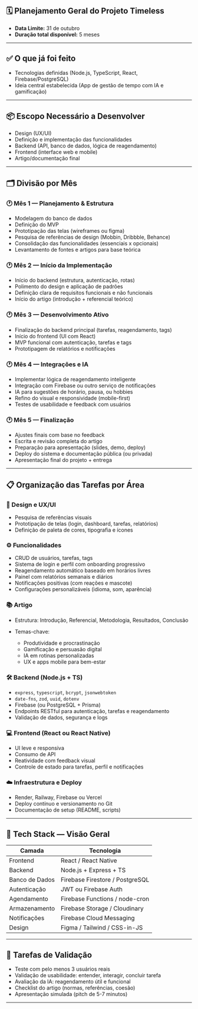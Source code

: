 ## 🗓️ **Planejamento Geral do Projeto Timeless**

* **Data Limite:** 31 de outubro
* **Duração total disponível:** 5 meses

---

## ✅ **O que já foi feito**

* Tecnologias definidas (Node.js, TypeScript, React, Firebase/PostgreSQL)
* Ideia central estabelecida (App de gestão de tempo com IA e gamificação)

---

## 📦 **Escopo Necessário a Desenvolver**

* Design (UX/UI)
* Definição e implementação das funcionalidades
* Backend (API, banco de dados, lógica de reagendamento)
* Frontend (interface web e mobile)
* Artigo/documentação final

---

## 🗂️ **Divisão por Mês**

### 🕐 Mês 1 — Planejamento & Estrutura

* Modelagem do banco de dados
* Definição do MVP
* Prototipação das telas (wireframes ou figma)
* Pesquisa de referências de design (Mobbin, Dribbble, Behance)
* Consolidação das funcionalidades (essenciais x opcionais)
* Levantamento de fontes e artigos para base teórica

### 🕐 Mês 2 — Início da Implementação

* Início do backend (estrutura, autenticação, rotas)
* Polimento do design e aplicação de padrões
* Definição clara de requisitos funcionais e não funcionais
* Início do artigo (introdução + referencial teórico)

### 🕐 Mês 3 — Desenvolvimento Ativo

* Finalização do backend principal (tarefas, reagendamento, tags)
* Início do frontend (UI com React)
* MVP funcional com autenticação, tarefas e tags
* Prototipagem de relatórios e notificações

### 🕐 Mês 4 — Integrações e IA

* Implementar lógica de reagendamento inteligente
* Integração com Firebase ou outro serviço de notificações
* IA para sugestões de horário, pausa, ou hobbies
* Refino do visual e responsividade (mobile-first)
* Testes de usabilidade e feedback com usuários

### 🕐 Mês 5 — Finalização

* Ajustes finais com base no feedback
* Escrita e revisão completa do artigo
* Preparação para apresentação (slides, demo, deploy)
* Deploy do sistema e documentação pública (ou privada)
* Apresentação final do projeto + entrega

---

## 📋 Organização das Tarefas por Área

### 🎨 Design e UX/UI

* Pesquisa de referências visuais
* Prototipação de telas (login, dashboard, tarefas, relatórios)
* Definição de paleta de cores, tipografia e ícones

### ⚙️ Funcionalidades

* CRUD de usuários, tarefas, tags
* Sistema de login e perfil com onboarding progressivo
* Reagendamento automático baseado em horários livres
* Painel com relatórios semanais e diários
* Notificações positivas (com reações e mascote)
* Configurações personalizáveis (idioma, som, aparência)

### 📚 Artigo

* Estrutura: Introdução, Referencial, Metodologia, Resultados, Conclusão
* Temas-chave:

  * Produtividade e procrastinação
  * Gamificação e persuasão digital
  * IA em rotinas personalizadas
  * UX e apps mobile para bem-estar

### 🛠️ Backend (Node.js + TS)

* `express`, `typescript`, `bcrypt`, `jsonwebtoken`
* `date-fns`, `zod`, `uuid`, `dotenv`
* Firebase (ou PostgreSQL + Prisma)
* Endpoints RESTful para autenticação, tarefas e reagendamento
* Validação de dados, segurança e logs

### 💻 Frontend (React ou React Native)

* UI leve e responsiva
* Consumo de API
* Reatividade com feedback visual
* Controle de estado para tarefas, perfil e notificações

### ☁️ Infraestrutura e Deploy

* Render, Railway, Firebase ou Vercel
* Deploy contínuo e versionamento no Git
* Documentação de setup (README, scripts)

---

## 🧱 Tech Stack — Visão Geral

| Camada         | Tecnologia                      |
| -------------- | ------------------------------- |
| Frontend       | React / React Native            |
| Backend        | Node.js + Express + TS          |
| Banco de Dados | Firebase Firestore / PostgreSQL |
| Autenticação   | JWT ou Firebase Auth            |
| Agendamento    | Firebase Functions / node-cron  |
| Armazenamento  | Firebase Storage / Cloudinary   |
| Notificações   | Firebase Cloud Messaging        |
| Design         | Figma / Tailwind / CSS-in-JS    |

---

## 🧪 Tarefas de Validação

* Teste com pelo menos 3 usuários reais
* Validação de usabilidade: entender, interagir, concluir tarefa
* Avaliação da IA: reagendamento útil e funcional
* Checklist do artigo (normas, referências, coesão)
* Apresentação simulada (pitch de 5-7 minutos)

---